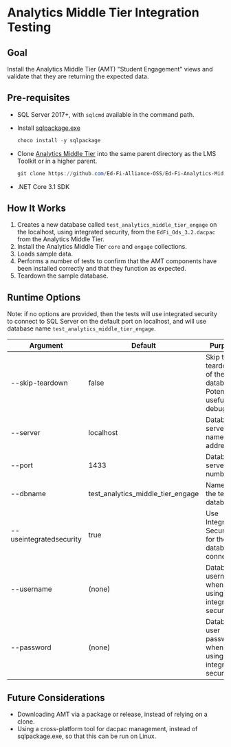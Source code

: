# Analytics Middle Tier Integration Testing

## Goal

Install the Analytics Middle Tier (AMT) "Student Engagement" views and validate
that they are returning the expected data.

## Pre-requisites

* SQL Server 2017+, with `sqlcmd` available in the command path.
* Install
  [sqlpackage.exe](https://docs.microsoft.com/en-us/sql/tools/sqlpackage/sqlpackage?view=sql-server-ver15)

  ```PowerShell
  choco install -y sqlpackage
  ```

* Clone [Analytics Middle
  Tier](https://github.com/Ed-Fi-Alliance-OSS/Ed-Fi-Analytics-Middle-Tier) into
  the same parent directory as the LMS Toolkit or in a higher parent.

  ```PowerShell
  git clone https://github.com/Ed-Fi-Alliance-OSS/Ed-Fi-Analytics-Middle-Tier
  ```

* .NET Core 3.1 SDK

## How It Works

1. Creates a new database called `test_analytics_middle_tier_engage` on the localhost,
   using integrated security, from the `EdFi_Ods_3.2.dacpac` from the Analytics
   Middle Tier.
2. Install the Analytics Middle Tier `core` and `engage` collections.
3. Loads sample data.
4. Performs a number of tests to confirm that the AMT components have been
   installed correctly and that they function as expected.
5. Teardown the sample database.

## Runtime Options

Note: if no options are provided, then the tests will use integrated security to
connect to SQL Server on the default port on localhost, and will use database
name `test_analytics_middle_tier_engage`.

| Argument | Default | Purpose |
| -- | -- | -- |
| --skip-teardown | false | Skip the teardown of the database. Potentially useful for debugging |
| --server | localhost | Database server name or IP address |
| --port | 1433 | Database server port number |
| --dbname | test_analytics_middle_tier_engage | Name of the test database  |
| --useintegratedsecurity | true | Use Integrated Security for the database connection |
| --username | (none) | Database username when not using integrated security |
| --password | (none) | Database user password, when not using integrated security |

## Future Considerations

* Downloading AMT via a package or release, instead of relying on a clone.
* Using a cross-platform tool for dacpac management, instead of sqlpackage.exe,
  so that this can be run on Linux.
